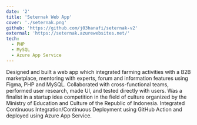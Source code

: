```yaml
---
date: '2'
title: 'Seternak Web App'
cover: './seternak.png'
github: 'https://github.com/j03hanafi/seternak-v2'
external: 'https://seternak.azurewebsites.net/'
tech:
  - PHP
  - MySQL
  - Azure App Service
---
```


Designed and built a web app which integrated farming activities with a B2B marketplace, mentoring with experts, forum and information features using Figma, PHP and MySQL. Collaborated with cross-functional teams, performed user research, made UI, and tested directly with users. Was a finalist in a startup idea competition in the field of culture organized by the Ministry of Education and Culture of the Republic of Indonesia. Integrated Continuous Integration/Continuous Deployment using GitHub Action and deployed using Azure App Service.
